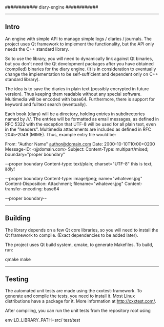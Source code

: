 ############
diary-engine
############

-----
Intro
-----

An engine with simple API to manage simple logs / diaries / journals.
The project uses Qt framework to implement the functionality, but the
API only needs the C++ standard library. 

So to use the library, you will
need to dynamically link against Qt binaries, but you don't need the Qt
development packages after you have obtained (compiled) binaries for the
diary engine. (It is in consideration to eventually change the implementation
to be self-sufficient and dependent only on C++ standard library).

The idea is to save the diaries in plain text (possibly encrypted in future
version). Thus keeping them readable without any special software. Multimedia
will be encoded with base64. Furthermore, there is support for keyword 
and fulltext search (eventually).

Each book (diary) will be a directory, holding entries in subdirectories named
by <year>/<month>/<day>/. The entries will be formatted as email messages, as
defined in RFC 5322 with the exception that UTF-8 will be used for all plain
text, even in the "headers". Multimedia attachments are included as defined 
in RFC 2045-2049 (MIME). Thus, example entry file would be:

From: "Author Name" <author@domain.com>
Date: 2000-10-10T10:00+0200
Message-ID: <<uuid transformed into an integer>@domain.com>
Subject: <entry title>
Content-Type: multipart/mixed; 
        boundary="proper boundary"

--proper boundary
Content-type: text/plain; charset="UTF-8"
this is text, äöly!

--proper boundary
Content-type: image/jpeg; name="whatever.jpg"
Content-Disposition: Attachment; filename="whatever.jpg"
Content-transfer-encoding: base64

<loads of encoding>
--proper boundary--

--------
Building
--------

The library depends on a few Qt core libraries, so you will need
to install the Qt framework to compile. (Exact dependencies to be
added later).

The project uses Qt build system, qmake, to generate Makefiles.
To build, run:

qmake
make

-------
Testing
-------

The automated unit tests are made using the cxxtest-framework.
To generate and compile the tests, you need to install it. Most
Linux distributions have a package for it. More information at 
http://cxxtest.com/.

After compiling, you can run the unit tests from
the repository root using

env LD_LIBRARY_PATH=src/ test/test

